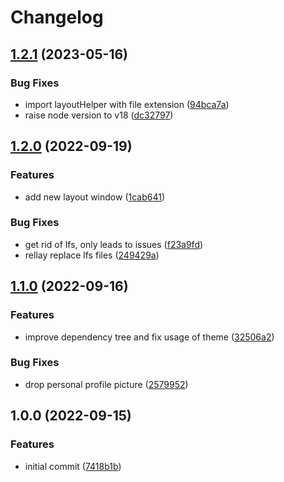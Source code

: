 # Changelog

## [1.2.1](https://github.com/tboerger/slidev-theme-meetup/compare/v1.2.0...v1.2.1) (2023-05-16)


### Bug Fixes

* import layoutHelper with file extension ([94bca7a](https://github.com/tboerger/slidev-theme-meetup/commit/94bca7a3de43a1c3ed46d46c79b38731c17cdb4d))
* raise node version to v18 ([dc32797](https://github.com/tboerger/slidev-theme-meetup/commit/dc32797fb9012af7ce12ca73b8787cb1c4422bea))

## [1.2.0](https://github.com/tboerger/slidev-theme-meetup/compare/v1.1.0...v1.2.0) (2022-09-19)


### Features

* add new layout window ([1cab641](https://github.com/tboerger/slidev-theme-meetup/commit/1cab6411463d310b26d8b66a177f6d257de15ca2))


### Bug Fixes

* get rid of lfs, only leads to issues ([f23a9fd](https://github.com/tboerger/slidev-theme-meetup/commit/f23a9fd1391b4854ba881bf6aaab8b87eb5f14d7))
* rellay replace lfs files ([249429a](https://github.com/tboerger/slidev-theme-meetup/commit/249429a152562ea86522f5853d033cbf08760ad4))

## [1.1.0](https://github.com/tboerger/slidev-theme-meetup/compare/v1.0.0...v1.1.0) (2022-09-16)


### Features

* improve dependency tree and fix usage of theme ([32506a2](https://github.com/tboerger/slidev-theme-meetup/commit/32506a2e8af0ebb4075b7d2caeb469a130cdd79f))


### Bug Fixes

* drop personal profile picture ([2579952](https://github.com/tboerger/slidev-theme-meetup/commit/2579952054ae02b79e97139d4cc1cac8e85715f2))

## 1.0.0 (2022-09-15)


### Features

* initial commit ([7418b1b](https://github.com/tboerger/slidev-theme-meetup/commit/7418b1b97955a43414c3b231b14c5edf2b93db17))
